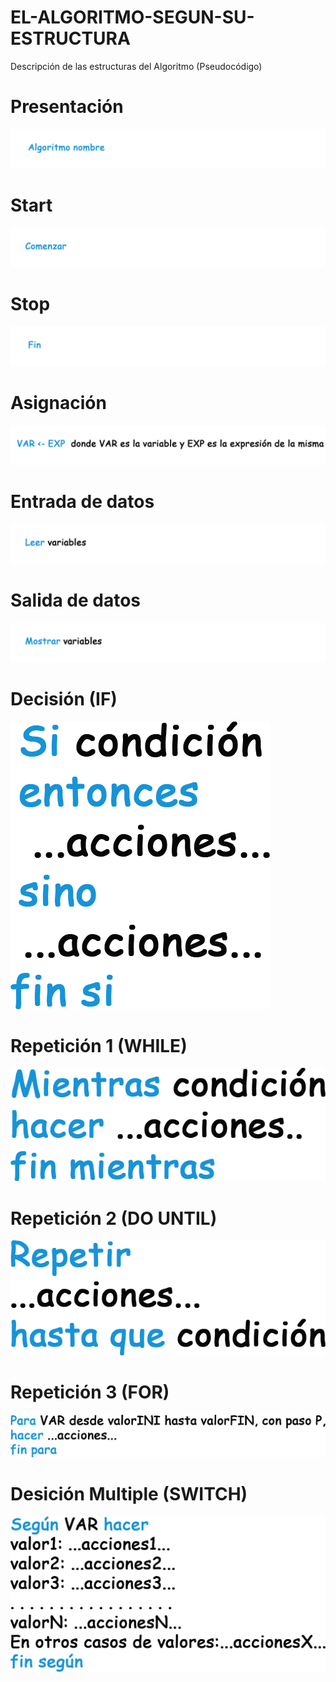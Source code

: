 # EL-ALGORITMO-SEGUN-SU-ESTRUCTURA
Descripción de las estructuras del Algoritmo (Pseudocódigo)


# Presentación    

<img src="IMG/Algoritmo nombre.png">

# Start     

<img src="IMG/Comenzar.png">

# Stop      

<img src="IMG/Fin.png">

# Asignación  

<img src="IMG/Asignacion.png">

# Entrada de datos     

<img src="IMG/Leer.png">

# Salida de datos      

<img src="IMG/Mostrar.png">

# Decisión (IF)

<img src="IMG/Decision.png">
              
# Repetición 1 (WHILE)

<img src="IMG/Repeticion 1.png">

# Repetición 2 (DO UNTIL)

<img src="IMG/Repeticion 2.png">

# Repetición 3 (FOR)

<img src="IMG/Repeticion 3.png">

# Desición Multiple (SWITCH)

<img src="IMG/Segun.png">


